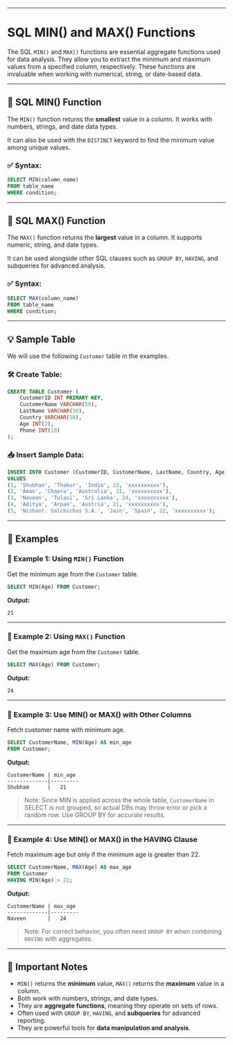 
---

# SQL MIN() and MAX() Functions

The SQL `MIN()` and `MAX()` functions are essential aggregate functions used for data analysis. They allow you to extract the minimum and maximum values from a specified column, respectively. These functions are invaluable when working with numerical, string, or date-based data.

---

## 📌 SQL MIN() Function

The `MIN()` function returns the **smallest** value in a column. It works with numbers, strings, and date data types.

It can also be used with the `DISTINCT` keyword to find the minimum value among unique values.

### ✅ Syntax:
```sql
SELECT MIN(column_name)
FROM table_name
WHERE condition;
````

---

## 📌 SQL MAX() Function

The `MAX()` function returns the **largest** value in a column. It supports numeric, string, and date types.

It can be used alongside other SQL clauses such as `GROUP BY`, `HAVING`, and subqueries for advanced analysis.

### ✅ Syntax:

```sql
SELECT MAX(column_name)
FROM table_name
WHERE condition;
```

---

## 💡 Sample Table

We will use the following `Customer` table in the examples.

### 🛠️ Create Table:

```sql
CREATE TABLE Customer (
    CustomerID INT PRIMARY KEY,
    CustomerName VARCHAR(50),
    LastName VARCHAR(50),
    Country VARCHAR(50),
    Age INT(2),
    Phone INT(10)
);
```

### 📥 Insert Sample Data:

```sql
INSERT INTO Customer (CustomerID, CustomerName, LastName, Country, Age, Phone)
VALUES 
(1, 'Shubham', 'Thakur', 'India', 23, 'xxxxxxxxxx'),
(2, 'Aman', 'Chopra', 'Australia', 21, 'xxxxxxxxxx'),
(3, 'Naveen', 'Tulasi', 'Sri Lanka', 24, 'xxxxxxxxxx'),
(4, 'Aditya', 'Arpan', 'Austria', 21, 'xxxxxxxxxx'),
(5, 'Nishant. Salchichas S.A.', 'Jain', 'Spain', 22, 'xxxxxxxxxx');
```

---

## 📘 Examples

### 📍 Example 1: Using `MIN()` Function

Get the minimum age from the `Customer` table.

```sql
SELECT MIN(Age) FROM Customer;
```

**Output:**

```
21
```

---

### 📍 Example 2: Using `MAX()` Function

Get the maximum age from the `Customer` table.

```sql
SELECT MAX(Age) FROM Customer;
```

**Output:**

```
24
```

---

### 📍 Example 3: Use MIN() or MAX() with Other Columns

Fetch customer name with minimum age.

```sql
SELECT CustomerName, MIN(Age) AS min_age 
FROM Customer;
```

**Output:**

```
CustomerName | min_age
-------------|---------
Shubham      |   21
```

> Note: Since MIN is applied across the whole table, `CustomerName` in SELECT is not grouped, so actual DBs may throw error or pick a random row. Use GROUP BY for accurate results.

---

### 📍 Example 4: Use MIN() or MAX() in the HAVING Clause

Fetch maximum age but only if the minimum age is greater than 22.

```sql
SELECT CustomerName, MAX(Age) AS max_age 
FROM Customer
HAVING MIN(Age) > 22;
```

**Output:**

```
CustomerName | max_age
-------------|---------
Naveen       |   24
```

> Note: For correct behavior, you often need `GROUP BY` when combining `HAVING` with aggregates.

---

## 🧠 Important Notes

* `MIN()` returns the **minimum** value, `MAX()` returns the **maximum** value in a column.
* Both work with numbers, strings, and date types.
* They are **aggregate functions**, meaning they operate on sets of rows.
* Often used with `GROUP BY`, `HAVING`, and **subqueries** for advanced reporting.
* They are powerful tools for **data manipulation and analysis**.

---
